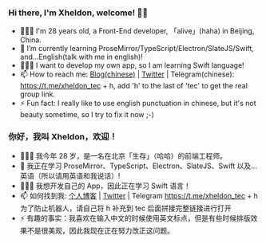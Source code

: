### Hi there, I'm Xheldon, welcome! 👋🏼

- 👨🏻‍💻   I'm 28 years old, a Front-End developer, 「alive」(haha) in Beijing, China.
- 🌱  I’m currently learning ProseMirror/TypeScript/Electron/SlateJS/Swift, and...English(talk with me in english)!
- 🧙🏻‍♂️  I want to develop my own app, so I am learning Swift language!
- 📫  How to reach me: [Blog(chinese)](https://xheldon.com)  |  [Twitter](https://twitter.com/_xheldon)  |  Telegram(chinese): https://t.me/xheldon_tec + h, add 'h' to the last of 'tec' to get the real group link.
- ⚡  Fun fact: I really like to use english punctuation in chinese, but it's not beauty sometime, so I try to fix it now ;-)

### 你好，我叫 Xheldon，欢迎！

- 👨🏻‍💻   我今年 28 岁，是一名在北京「生存」（哈哈）的前端工程师。
- 🌱  我正在学习 ProseMirror、TypeScript、Electron、SlateJS、Swift 以及...英语（所以请用英语和我说话）!
- 🧙🏻‍♂️  我想开发自己的 App，因此正在学习 Swift 语言！
- 📫  如何找到我: [个人博客](https://xheldon.com)  |  [Twitter](https://twitter.com/_xheldon)  |  Telegram https://t.me/xheldon_tec + h 为了防止机器人，请自己将 h 补充到 tec 后面拼接完整链接进行打开
- ⚡  有趣的事实：我喜欢在输入中文的时候使用英文标点，但是有些时候排版效果不是很美观，因此我现在正在努力改正这问题。

